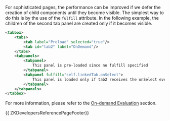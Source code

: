 For sophisticated pages, the performance can be improved if we defer the
creation of child components until they become visible. The simplest way
to do this is by the use of the `fulfill` attribute. In the following
example, the children of the second tab panel are created only if it
becomes visible.

```xml
<tabbox>
    <tabs>
        <tab label="Preload" selected="true"/>
        <tab id="tab2" label="OnDemand"/>
    </tabs>
    <tabpanels>
        <tabpanel>
            This panel is pre-loaded since no fulfill specified
        </tabpanel>
        <tabpanel fulfill="self.linkedTab.onSelect">
            This panel is loaded only if tab2 receives the onSelect event
        </tabpanel>
    </tabpanels>
</tabbox>
```

For more information, please refer to the [On-demand
Evaluation]({{site.baseurl}}/zk_dev_ref/ui_composing/zuml/on-demand_evaluation)
section.

{{ ZKDevelopersReferencePageFooter}}
